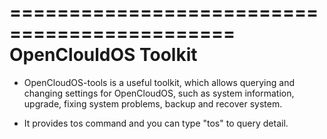 =============================================
          OpenClouldOS Toolkit
=============================================

- OpenCloudOS-tools is a useful toolkit, which allows querying and changing settings for OpenCloudOS, such as system information, upgrade, fixing system problems, backup and recover system. 

- It provides tos command and you can type "tos" to query detail.
